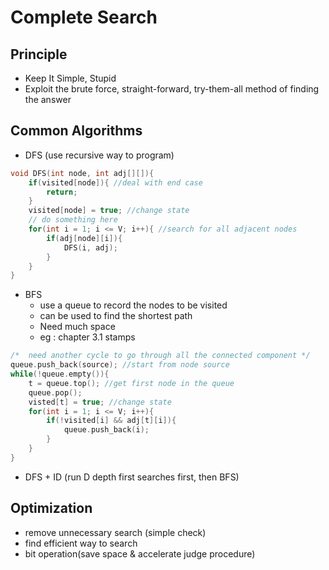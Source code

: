 # Complete Search
## Principle
* Keep It Simple, Stupid
* Exploit the brute force, straight-forward, try-them-all method of finding the answer

## Common Algorithms
* DFS (use recursive way to program)
```C++
void DFS(int node, int adj[][]){
    if(visited[node]){ //deal with end case
        return;
    }
    visited[node] = true; //change state
    // do something here
    for(int i = 1; i <= V; i++){ //search for all adjacent nodes
        if(adj[node][i]){
            DFS(i, adj);
        }
    }
}
```
* BFS 
  * use a queue to record the nodes to be visited
  * can be used to find the shortest path
  * Need much space
  * eg : chapter 3.1 stamps
```C++
/*  need another cycle to go through all the connected component */
queue.push_back(source); //start from node source
while(!queue.empty()){
    t = queue.top(); //get first node in the queue
    queue.pop();
    visted[t] = true; //change state
    for(int i = 1; i <= V; i++){
        if(!visited[i] && adj[t][i]){
            queue.push_back(i);
        }
    }
}
```
* DFS + ID (run D depth first searches first, then BFS)


## Optimization
* remove unnecessary search (simple check)
* find efficient way to search
* bit operation(save space & accelerate judge procedure)
